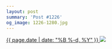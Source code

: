 ```yaml
---
layout: post
summary: 'Post #1226'
og_image: 1226-1280.jpg
---
```


<p>
 <time>
  <a href="/1226">
   {{ page.date | date: "%B %-d, %Y" }}
  </a>
 </time>
 <a href="/1226">
  <img data-taken="11/7/2020" sizes="(min-width: 700px) 50vw, calc(100vw - 2rem)" src="{{ site.assets_url }}/1226-640.jpg" srcset="{{ site.assets_url }}/1226-320.jpg 320w, {{ site.assets_url }}/1226-640.jpg 640w, {{ site.assets_url }}/1226-960.jpg 960w, {{ site.assets_url }}/1226-1280.jpg 1280w"/>
 </a>
</p>
